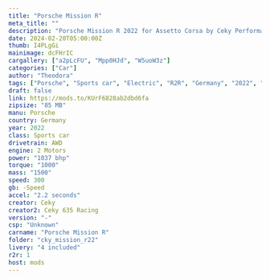 ```yaml
---
title: "Porsche Mission R"
meta_title: ""
description: "Porsche Mission R 2022 for Assetto Corsa by Ceky Performance"
date: 2024-02-20T05:00:00Z
thumb: I4PLgGi
mainimage: dcFHrIC
cargallery: ["a2pLcFU", "Mpp0HJd", "W5uoW3z"]
categories: ["Car"]
author: "Theodora"
tags: ["Porsche", "Sports car", "Electric", "R2R", "Germany", "2022", "Ceky"]
draft: false
link: https://mods.to/KUrF6828ab2dbd6fa
zipsize: "85 MB"
manu: Porsche
country: Germany
year: 2022
class: Sports car
drivetrain: AWD
engine: 2 Motors
power: "1037 bhp"
torque: "1000"
mass: "1500"
speed: 300
gb: -Speed
accel: "2.2 seconds"
creator: Ceky
creator2: Ceky 635 Racing
version: "-"
csp: "Unknown"
carname: "Porsche Mission R"
folder: "cky_mission_r22"
livery: "4 included"
r2r: 1
host: mods
---
```


